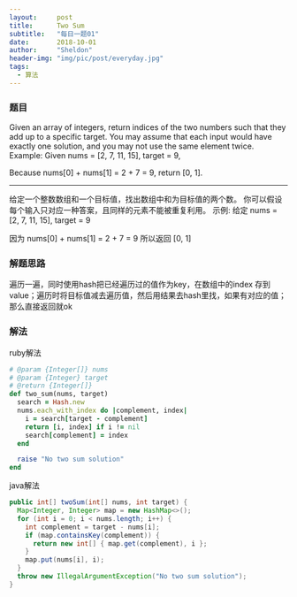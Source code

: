 ```yaml
---
layout:     post
title:      Two Sum
subtitle:   "每日一题01"
date:       2018-10-01
author:     "Sheldon"
header-img: "img/pic/post/everyday.jpg"
tags:       
  - 算法
---
```


### 题目
Given an array of integers, return indices of the two numbers such that they add up to a specific target.
You may assume that each input would have exactly one solution, and you may not use the same element twice.
Example:
Given nums = [2, 7, 11, 15], target = 9,

Because nums[0] + nums[1] = 2 + 7 = 9,
return [0, 1].

----------------
给定一个整数数组和一个目标值，找出数组中和为目标值的两个数。
你可以假设每个输入只对应一种答案，且同样的元素不能被重复利用。
示例:
给定 nums = [2, 7, 11, 15], target = 9

因为 nums[0] + nums[1] = 2 + 7 = 9
所以返回 [0, 1]

### 解题思路
遍历一遍，同时使用hash把已经遍历过的值作为key，在数组中的index 存到value；遍历时将目标值减去遍历值，然后用结果去hash里找，如果有对应的值；那么直接返回就ok

### 解法

ruby解法

```ruby
# @param {Integer[]} nums
# @param {Integer} target
# @return {Integer[]}
def two_sum(nums, target)
  search = Hash.new
  nums.each_with_index do |complement, index|
    i = search[target - complement]
    return [i, index] if i != nil
    search[complement] = index
  end

  raise "No two sum solution"
end
```
java解法

```java
public int[] twoSum(int[] nums, int target) {
  Map<Integer, Integer> map = new HashMap<>();
  for (int i = 0; i < nums.length; i++) {
    int complement = target - nums[i];
    if (map.containsKey(complement)) {
      return new int[] { map.get(complement), i };
    }
    map.put(nums[i], i);
  }
  throw new IllegalArgumentException("No two sum solution");
}
```
